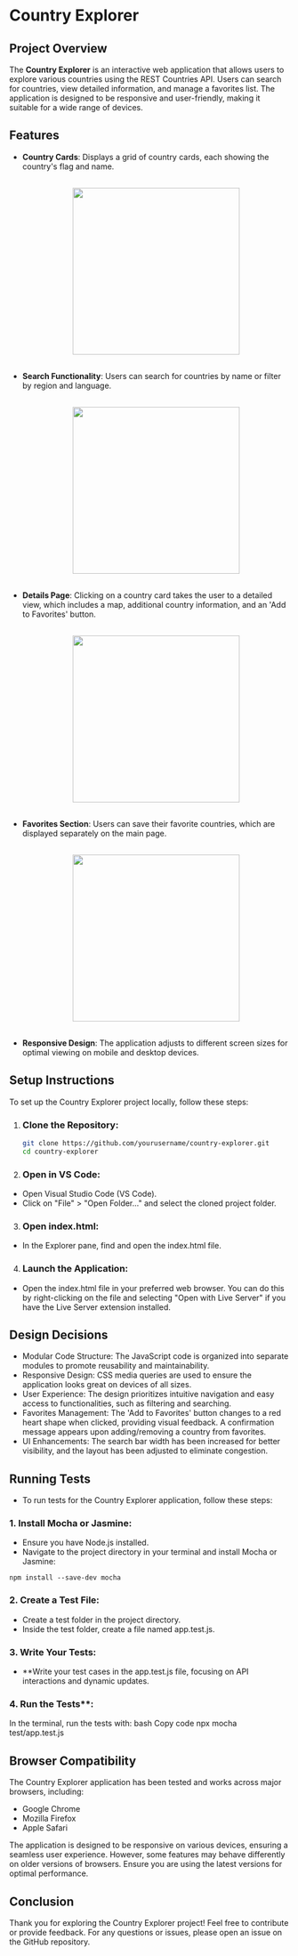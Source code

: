 # Country Explorer

## Project Overview

The **Country Explorer** is an interactive web application that allows users to explore various countries using the REST Countries API. Users can search for countries, view detailed information, and manage a favorites list. The application is designed to be responsive and user-friendly, making it suitable for a wide range of devices.

## Features

- **Country Cards**: Displays a grid of country cards, each showing the country's flag and name.
  <div style="text-align: center; margin: 20px 0;">
    <img src="https://github.com/user-attachments/assets/ca61e03a-d92b-47c1-bc96-8d6e9402348c" width="300" style="margin: 10px;" />
  </div>

- **Search Functionality**: Users can search for countries by name or filter by region and language.
  <div style="text-align: center; margin: 20px 0;">
    <img src="https://github.com/user-attachments/assets/3d5dea01-c191-44b8-b42c-a56199e63c00" width="300" style="margin: 10px;" />
  </div>

- **Details Page**: Clicking on a country card takes the user to a detailed view, which includes a map, additional country information, and an 'Add to Favorites' button.
  <div style="text-align: center; margin: 20px 0;">
    <img src="https://github.com/user-attachments/assets/15adaf00-19bf-47b8-a0f8-a932fd306068" width="300" style="margin: 10px;" />
  </div>

- **Favorites Section**: Users can save their favorite countries, which are displayed separately on the main page.
  <div style="text-align: center; margin: 20px 0;">
    <img src="https://github.com/user-attachments/assets/88cfc55e-dbce-48e7-98ba-3f663646093c" width="300" style="margin: 10px;" />
  </div>

- **Responsive Design**: The application adjusts to different screen sizes for optimal viewing on mobile and desktop devices.


## Setup Instructions

To set up the Country Explorer project locally, follow these steps:

1. ### **Clone the Repository**:
   ```bash
   git clone https://github.com/yourusername/country-explorer.git
   cd country-explorer

2. ### Open in VS Code:

- Open Visual Studio Code (VS Code).
- Click on "File" > "Open Folder..." and select the cloned project folder.
3. ### Open index.html:

- In the Explorer pane, find and open the index.html file.
4. ### Launch the Application:

- Open the index.html file in your preferred web browser. You can do this by right-clicking on the file and selecting "Open with Live Server" if you have the Live Server extension installed.
## Design Decisions
- Modular Code Structure: The JavaScript code is organized into separate modules to promote reusability and maintainability.
- Responsive Design: CSS media queries are used to ensure the application looks great on devices of all sizes.
- User Experience: The design prioritizes intuitive navigation and easy access to functionalities, such as filtering and searching.
- Favorites Management: The 'Add to Favorites' button changes to a red heart shape when clicked, providing visual feedback. A confirmation message appears upon adding/removing a country from favorites.
- UI Enhancements: The search bar width has been increased for better visibility, and the layout has been adjusted to eliminate congestion.
## Running Tests
- To run tests for the Country Explorer application, follow these steps:

### 1. Install Mocha or Jasmine:

- Ensure you have Node.js installed.
- Navigate to the project directory in your terminal and install Mocha or Jasmine:

`npm install --save-dev mocha`

### 2. **Create a Test File**:

- Create a test folder in the project directory.
- Inside the test folder, create a file named app.test.js.
### 3. **Write Your Tests**:

- **Write your test cases in the app.test.js file, focusing on API interactions and dynamic updates.
### 4. Run the Tests**:

In the terminal, run the tests with:
bash
Copy code
npx mocha test/app.test.js

## Browser Compatibility
The Country Explorer application has been tested and works across major browsers, including:

- Google Chrome
- Mozilla Firefox
- Apple Safari

The application is designed to be responsive on various devices, ensuring a seamless user experience. However, some features may behave differently on older versions of browsers. Ensure you are using the latest versions for optimal performance.

## Conclusion
Thank you for exploring the Country Explorer project! Feel free to contribute or provide feedback. For any questions or issues, please open an issue on the GitHub repository.

